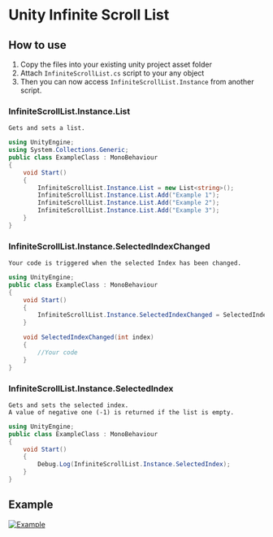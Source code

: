 # Unity Infinite Scroll List

## How to use
1. Copy the files into your existing unity project asset folder
2. Attach ```InfiniteScrollList.cs``` script to your any object
3. Then you can now access ```InfiniteScrollList.Instance``` from another script.

### InfiniteScrollList.Instance.List
```Gets and sets a list.```
```C#
using UnityEngine;
using System.Collections.Generic;
public class ExampleClass : MonoBehaviour
{
    void Start()
    {
        InfiniteScrollList.Instance.List = new List<string>();
        InfiniteScrollList.Instance.List.Add("Example 1");
        InfiniteScrollList.Instance.List.Add("Example 2");
        InfiniteScrollList.Instance.List.Add("Example 3");
    }
}
```
### InfiniteScrollList.Instance.SelectedIndexChanged
```Your code is triggered when the selected Index has been changed.```
```C#
using UnityEngine;
public class ExampleClass : MonoBehaviour
{
    void Start()
    {
        InfiniteScrollList.Instance.SelectedIndexChanged = SelectedIndexChanged;
    }

    void SelectedIndexChanged(int index)
    {
        //Your code
    }
}
```
### InfiniteScrollList.Instance.SelectedIndex
```
Gets and sets the selected index.
A value of negative one (-1) is returned if the list is empty.
```
```C#
using UnityEngine;
public class ExampleClass : MonoBehaviour
{
    void Start()
    {
        Debug.Log(InfiniteScrollList.Instance.SelectedIndex);
    }
}
```
## Example
[![Example](https://img.youtube.com/vi/V-R03WTA5B4/0.jpg)](https://youtu.be/V-R03WTA5B4)

